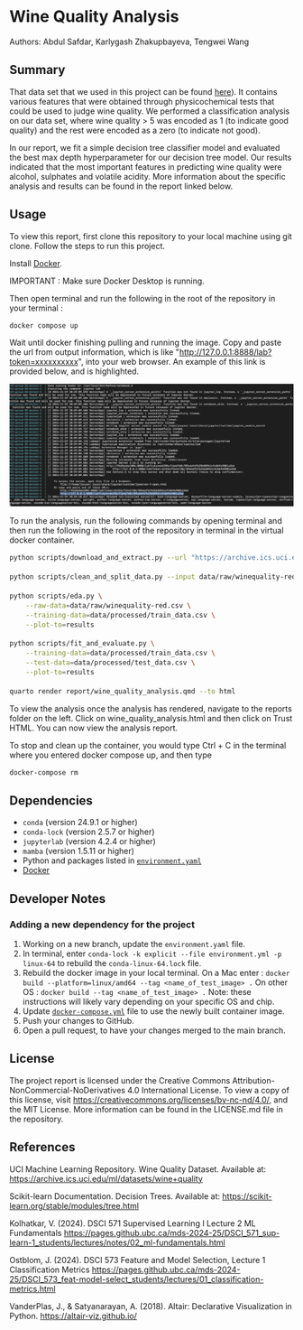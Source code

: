 # Wine Quality Analysis

Authors: Abdul Safdar, Karlygash Zhakupbayeva, Tengwei Wang

## Summary

That data set that we used in this project can be found [here](https://archive.ics.uci.edu/dataset/186/wine+quality)). It contains various features that were obtained through physicochemical tests that could be used to judge wine quality. We performed a classification analysis on our data set, where wine quality \> 5 was encoded as 1 (to indicate good quality) and the rest were encoded as a zero (to indicate not good).

In our report, we fit a simple decision tree classifier model and evaluated the best max depth hyperparameter for our decision tree model. Our results indicated that the most important features in predicting wine quality were alcohol, sulphates and volatile acidity. More information about the specific analysis and results can be found in the report linked below.

## Usage

To view this report, first clone this repository to your local machine using git clone. Follow the steps to run this project.

Install [Docker](https://www.docker.com/get-started).

IMPORTANT : Make sure Docker Desktop is running.

Then open terminal and run the following in the root of the repository in your terminal :

``` bash
docker compose up
```

Wait until docker finishing pulling and running the image. Copy and paste the url from output information, which is like "<http://127.0.0.1:8888/lab?token=xxxxxxxxxx>", into your web browser. An example of this link is provided below, and is highlighted.

![Example Terminal Link to Enter into Browser Highlighted](img/terminal_docker_link_example_nov_29.png)

To run the analysis, run the following commands by opening terminal and then run the following in the root of the repository in terminal in the virtual docker container.

``` bash
python scripts/download_and_extract.py --url "https://archive.ics.uci.edu/static/public/186/wine+quality.zip" --output_dir data/raw

python scripts/clean_and_split_data.py --input data/raw/winequality-red.csv --output_dir data/processed 

python scripts/eda.py \
    --raw-data=data/raw/winequality-red.csv \
    --training-data=data/processed/train_data.csv \
    --plot-to=results

python scripts/fit_and_evaluate.py \
    --training-data=data/processed/train_data.csv \
    --test-data=data/processed/test_data.csv \
    --plot-to=results

quarto render report/wine_quality_analysis.qmd --to html
```

To view the analysis once the analysis has rendered, navigate to the reports folder on the left. Click on wine_quality_analysis.html and then click on Trust HTML. You can now view the analysis report.

To stop and clean up the container, you would type Ctrl + C in the terminal where you entered docker compose up, and then type

``` bash
docker-compose rm
```

## Dependencies

-   `conda` (version 24.9.1 or higher)
-   `conda-lock` (version 2.5.7 or higher)
-   `jupyterlab` (version 4.2.4 or higher)
-   `mamba` (version 1.5.11 or higher)
-   Python and packages listed in [`environment.yaml`](environment.yaml)
-   [Docker](https://www.docker.com/get-started)

## Developer Notes

### Adding a new dependency for the project

1)  Working on a new branch, update the `environment.yaml` file.
2)  In terminal, enter `conda-lock -k explicit --file environment.yml -p linux-64` to rebuild the `conda-linux-64.lock` file.
3)  Rebuild the docker image in your local terminal. On a Mac enter : `docker build --platform=linux/amd64 --tag <name_of_test_image> .` On other OS : `docker build --tag <name_of_test_image> .` Note: these instructions will likely vary depending on your specific OS and chip.
4)  Update [`docker-compose.yml`](docker-compose.yml) file to use the newly built container image.
5)  Push your changes to GitHub.
6)  Open a pull request, to have your changes merged to the main branch.

## License

The project report is licensed under the Creative Commons Attribution-NonCommercial-NoDerivatives 4.0 International License. To view a copy of this license, visit <https://creativecommons.org/licenses/by-nc-nd/4.0/>, and the MIT License. More information can be found in the LICENSE.md file in the repository.

## References

UCI Machine Learning Repository. Wine Quality Dataset. Available at: <https://archive.ics.uci.edu/ml/datasets/wine+quality>

Scikit-learn Documentation. Decision Trees. Available at: <https://scikit-learn.org/stable/modules/tree.html>

Kolhatkar, V. (2024). DSCI 571 Supervised Learning I Lecture 2 ML Fundamentals <https://pages.github.ubc.ca/mds-2024-25/DSCI_571_sup-learn-1_students/lectures/notes/02_ml-fundamentals.html>

Ostblom, J. (2024). DSCI 573 Feature and Model Selection, Lecture 1 Classification Metrics <https://pages.github.ubc.ca/mds-2024-25/DSCI_573_feat-model-select_students/lectures/01_classification-metrics.html>

VanderPlas, J., & Satyanarayan, A. (2018). Altair: Declarative Visualization in Python. <https://altair-viz.github.io/>
